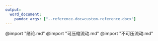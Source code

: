 ```yaml
---
output:
  word_document:
    pandoc_args: ["--reference-doc=custom-reference.docx"]
---
```


@import "绪论.md"
@import "可压缩流动.md"
@import "不可压流动.md"
